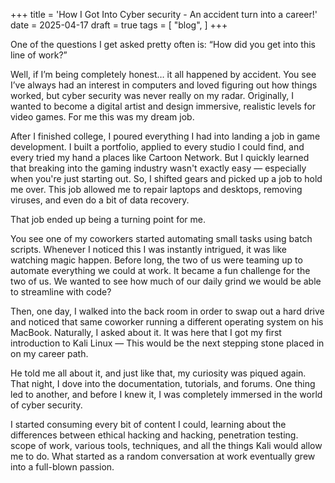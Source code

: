 +++
title = 'How I Got Into Cyber security - An accident turn into a career!'
date = 2025-04-17
draft = true
tags = [ "blog",
]
+++

One of the questions I get asked pretty often is: “How did you get into this line of work?”

Well, if I’m being completely honest… it all happened by accident.
You see I’ve always had an interest in computers and loved figuring out how things worked, but cyber security was never really on my radar. Originally, I wanted to become a digital artist and design immersive, realistic levels for video games. For me this was my dream job.

After I finished college, I poured everything I had into landing a job in game development. I built a portfolio, applied to every studio I could find, and every tried my hand a places like Cartoon Network. But I quickly learned  that breaking into the gaming industry wasn't  exactly easy — especially when you're just starting out. So, I shifted gears and picked up a job to hold me over. This job allowed me to repair laptops and desktops, removing viruses, and even do a bit of data recovery.

That job ended up being a turning point for me.

You see one of my coworkers started automating small tasks using batch scripts. Whenever I noticed this I was instantly intrigued, it was like watching magic happen. Before long, the two of us were teaming up to automate everything we could at work. It became a fun challenge for the two of us. We wanted to see how much of our daily grind we would be able to streamline with code?

Then, one day, I walked into the back room in order to swap out a hard drive and noticed that same coworker running a different operating system on his MacBook. Naturally, I asked about it. It was here that I got my first introduction to Kali Linux — This would be the next stepping stone placed in on my career path.

He told me all about it, and just like that, my curiosity was piqued again. That night, I dove into the documentation, tutorials, and forums. One thing led to another, and before I knew it, I was completely immersed in the world of cyber security.

I started consuming every bit of content I could,  learning about the differences between ethical hacking and hacking, penetration testing. scope of work, various tools, techniques, and all the things Kali would allow me to do. What started as a random conversation at work eventually grew into a full-blown passion.
